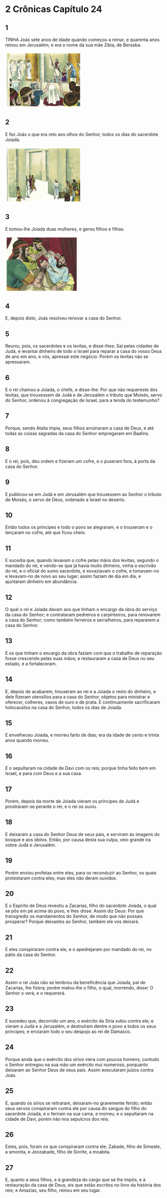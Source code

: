 # 2 Crônicas Capítulo 24

## 1
TINHA Joás sete anos de idade quando começou a reinar, e quarenta anos reinou em Jerusalém; e era o nome da sua mãe Zíbia, de Berseba.

![](../.img/2Cr/24/1-0.jpg)

## 2
E fez Joás o que era reto aos olhos do Senhor, todos os dias do sacerdote Joiada.

![](../.img/2Cr/24/2-0.jpg)

## 3
E tomou-lhe Joiada duas mulheres, e gerou filhos e filhas.

![](../.img/2Cr/24/3-0.jpg)

## 4
E, depois disto, Joás resolveu renovar a casa do Senhor.

## 5
Reuniu, pois, os sacerdotes e os levitas, e disse-lhes: Saí pelas cidades de Judá, e levantai dinheiro de todo o Israel para reparar a casa do vosso Deus de ano em ano; e vós, apressai este negócio. Porém os levitas não se apressaram.

## 6
E o rei chamou a Joiada, o chefe, e disse-lhe: Por que não requereste dos levitas, que trouxessem de Judá e de Jerusalém o tributo que Moisés, servo do Senhor, ordenou à congregação de Israel, para a tenda do testemunho?

## 7
Porque, sendo Atalia ímpia, seus filhos arruinaram a casa de Deus, e até todas as coisas sagradas da casa do Senhor empregaram em Baalins.

## 8
E o rei, pois, deu ordem e fizeram um cofre, e o puseram fora, à porta da casa do Senhor.

## 9
E publicou-se em Judá e em Jerusalém que trouxessem ao Senhor o tributo de Moisés, o servo de Deus, ordenado a Israel no deserto.

## 10
Então todos os príncipes e todo o povo se alegraram, e o trouxeram e o lançaram no cofre, até que ficou cheio.

## 11
E sucedia que, quando levavam o cofre pelas mãos dos levitas, segundo o mandado do rei, e vendo-se que já havia muito dinheiro, vinha o escrivão do rei, e o oficial do sumo sacerdote, e esvaziavam o cofre, e tomavam-no e levavam-no de novo ao seu lugar; assim faziam de dia em dia, e ajuntaram dinheiro em abundância.

## 12
O qual o rei e Joiada davam aos que tinham o encargo da obra do serviço da casa do Senhor; e contrataram pedreiros e carpinteiros, para renovarem a casa do Senhor; como também ferreiros e serralheiros, para repararem a casa do Senhor.

## 13
E os que tinham o encargo da obra faziam com que o trabalho de reparação fosse crescendo pelas suas mãos; e restauraram a casa de Deus no seu estado, e a fortaleceram.

## 14
E, depois de acabarem, trouxeram ao rei e a Joiada o resto do dinheiro, e dele fizeram utensílios para a casa do Senhor, objetos para ministrar e oferecer, colheres, vasos de ouro e de prata. E continuamente sacrificaram holocaustos na casa do Senhor, todos os dias de Joiada.

## 15
E envelheceu Joiada, e morreu farto de dias; era da idade de cento e trinta anos quando morreu.

## 16
E o sepultaram na cidade de Davi com os reis; porque tinha feito bem em Israel, e para com Deus e a sua casa.

## 17
Porém, depois da morte de Joiada vieram os príncipes de Judá e prostraram-se perante o rei; e o rei os ouviu.

## 18
E deixaram a casa do Senhor Deus de seus pais, e serviram às imagens do bosque e aos ídolos. Então, por causa desta sua culpa, veio grande ira sobre Judá e Jerusalém.

## 19
Porém enviou profetas entre eles, para os reconduzir ao Senhor, os quais protestaram contra eles; mas eles não deram ouvidos.

## 20
E o Espírito de Deus revestiu a Zacarias, filho do sacerdote Joiada, o qual se pôs em pé acima do povo, e lhes disse: Assim diz Deus: Por que transgredis os mandamentos do Senhor, de modo que não possais prosperar? Porque deixastes ao Senhor, também ele vos deixará.

## 21
E eles conspiraram contra ele, e o apedrejaram por mandado do rei, no pátio da casa do Senhor.

## 22
Assim o rei Joás não se lembrou da beneficência que Joiada, pai de Zacarias, lhe fizera; porém matou-lhe o filho, o qual, morrendo, disse: O Senhor o verá, e o requererá.

## 23
E sucedeu que, decorrido um ano, o exército da Síria subiu contra ele; e vieram a Judá e a Jerusalém, e destruíram dentre o povo a todos os seus príncipes; e enviaram todo o seu despojo ao rei de Damasco.

## 24
Porque ainda que o exército dos sírios viera com poucos homens, contudo o Senhor entregou na sua mão um exército mui numeroso, porquanto deixaram ao Senhor Deus de seus pais. Assim executaram juízos contra Joás.

## 25
E, quando os sírios se retiraram, deixaram-no gravemente ferido; então seus servos conspiraram contra ele por causa do sangue do filho do sacerdote Joiada, e o feriram na sua cama, e morreu; e o sepultaram na cidade de Davi, porém não nos sepulcros dos reis.

## 26
Estes, pois, foram os que conspiraram contra ele; Zabade, filho de Simeate, a amonita, e Jeozabade, filho de Sinrite, a moabita.

## 27
E, quanto a seus filhos, e à grandeza do cargo que se lhe impôs, e à restauração da casa de Deus, eis que estão escritos no livro da história dos reis; e Amazias, seu filho, reinou em seu lugar.


